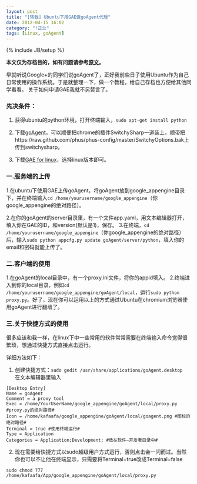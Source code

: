 ```yaml
---
layout: post
title: "[转载] Ubuntu下用GAE做goAgent代理"
date: 2012-04-15 16:02
category: "!正业"
tags: [Linux, goAgent]
---
```

{% include JB/setup %}

**本文仅为存档目的，如有问题请参考[原文](http://www.kafaafa.info/archives/146226 "原文")。**

早就听说Google+的同学们说goAgent了，正好我前些日子使用Ubuntu作为自己日常使用的操作系统。于是就整理一下，做一个教程，给自己存档也方便给其他同学看看。 关于如何申请GAE我就不另赘言了。

### 先决条件：
1. 获得ubuntu的python环境，打开终端输入，`sudo apt-get install python`

2. 下载[goAgent](http://code.google.com/p/goagent/ "goAgent")，可以顺便把chrome的插件SwitchySharp一道装上，顺带把https://raw.github.com/phus/phus-config/master/SwitchyOptions.bak上传到switchysharp。

3. 下载[GAE for linux](http://code.google.com/appengine/downloads.html "GAE for linux")，选择linux版本即可。

### 一.服务端的上传
1.在ubuntu下使用GAE上传goAgent，将goAgent放到google_appengine目录下，并在终端输入`cd /home/yourusername/google_appengine`（你google_appengine的绝对路径）。

2.在你的goAgent的server目录里，有一个文件app.yaml，用文本编辑器打开，填入你在GAE的ID，和version(默认是1)，保存。 3.在终端，`cd /home/yourusername/google_appengine`（你google_appengine的绝对路径）后，输入`sudo python appcfg.py update goAgent/server/python`，填入你的email和密码就能上传了。

### 二.客户端的使用
1.在goAgent的local目录中，有一个proxy.ini文件，将你的appid填入。 2.终端进入到你的local目录，例如`cd /home/yourusername/google_appengine/goAgent/local`，运行`sudo python proxy.py`。好了，现在你可以运用以上的方式通过Ubuntu在chromium浏览器使用goAgent进行翻墙了。

### 三.关于快捷方式的使用
很多应该和我一样，在linux下中一些常用的软件常常需要在终端输入命令觉得很繁琐，想通过快捷方式直接点击运行。

详细方法如下：

1. 创建快捷方式：`sudo gedit /usr/share/applications/goAgent.desktop`   
在文本编辑器里输入

<pre><code>[Desktop Entry] 
Name = goAgent 
Comment = a proxy tool 
Exec = /home/YourUserName/google_appengine/goAgent/local/proxy.py #proxy.py的绝对路径# 
Icon = /home/kafaafa/google_appengine/goAgent/local/goagent.png #图标的绝对路径# 
Terminal = true #使用终端运行# 
Type = Application 
Categories = Application;Development; #放在软件–开发者目录中#</code></pre>

2. 现在需要给快捷方式以sudo超级用户方式运行，否则点击会一闪而过。当然你也可以不让他在终端显示，只需要将Terminal=true改成Terminal=false 

<pre><code>sudo chmod 777 /home/kafaafa/App/google_appengine/goAgent/local/proxy.py</code></pre>

